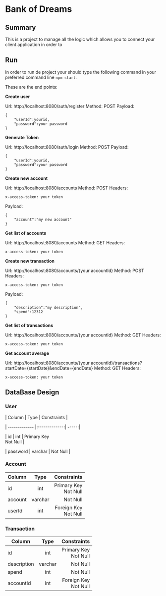 
# Bank of Dreams

  
## Summary
 

This is a project to manage all the logic which allows you to connect your client application in order to

  

## Run

In order to run de project your should type the following command in your preferred command line `npm start`.

These are the end points:

**Create user**

Url: http://localhost:8080/auth/register
Method: POST
Payload:
```
{
	"userId":yourid,
	"password":your password
}

```

**Generate Token**

Url: http://localhost:8080/auth/login
Method: POST
Payload:
```
{
	"userId":yourid,
	"password":your password
}
```

**Create new account**

Url: http://localhost:8080/accounts
Method: POST
Headers: 
```
x-access-token: your token
```
Payload:
```
{
	"account":"my new account"
}

```

**Get list of  accounts**

Url: http://localhost:8080/accounts
Method: GET
Headers: 
```
x-access-token: your token
```

**Create new transaction**

Url: http://localhost:8080/accounts/{your accountId}
Method: POST
Headers: 
```
x-access-token: your token
```
Payload:
```
{
	"description":"my description",
	"spend":12312
}

```

**Get list of  transactions**

Url: http://localhost:8080/accounts/{your accountId}
Method: GET
Headers: 
```
x-access-token: your token
```

**Get account average**

Url: http://localhost:8080/accounts/{your accountId}/transactions?startDate={startDate}&endDate={endDate}
Method: GET
Headers: 
```
x-access-token: your token
```

## DataBase Design

  

### User

  

| Column | Type | Constraints |

| ------------- |:-------------:| -----:|

| id | int | Primary Key <br/> Not Null |

| password | varchar | Not Null |

  

### Account

  

| Column | Type | Constraints |
| ------------- |:-------------:| -----:|
| id | int | Primary Key <br/> Not Null |
| account | varchar | Not Null |
| userId | int | Foreign Key <br/> Not Null |

  

### Transaction

  

| Column | Type | Constraints |
| ------------- |:-------------:| -----:|
| id | int | Primary Key <br/> Not Null |
| description | varchar | Not Null |
| spend | int | Not Null |
| accountId | int | Foreign Key <br/> Not Null |